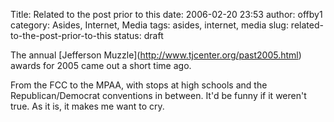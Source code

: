 Title: Related to the post prior to this
date: 2006-02-20 23:53
author: offby1
category: Asides, Internet, Media
tags: asides, internet, media
slug: related-to-the-post-prior-to-this
status: draft

The annual \[Jefferson Muzzle\](<http://www.tjcenter.org/past2005.html>) awards for 2005 came out a short time ago.

From the FCC to the MPAA, with stops at high schools and the Republican/Democrat conventions in between. It\'d be funny if it weren\'t true. As it is, it makes me want to cry.
